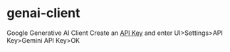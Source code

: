 # genai-client
Google Generative AI Client
Create an [API Key](https://aistudio.google.com/app/apikey) and enter UI>Settings>API Key>Gemini API Key>OK
